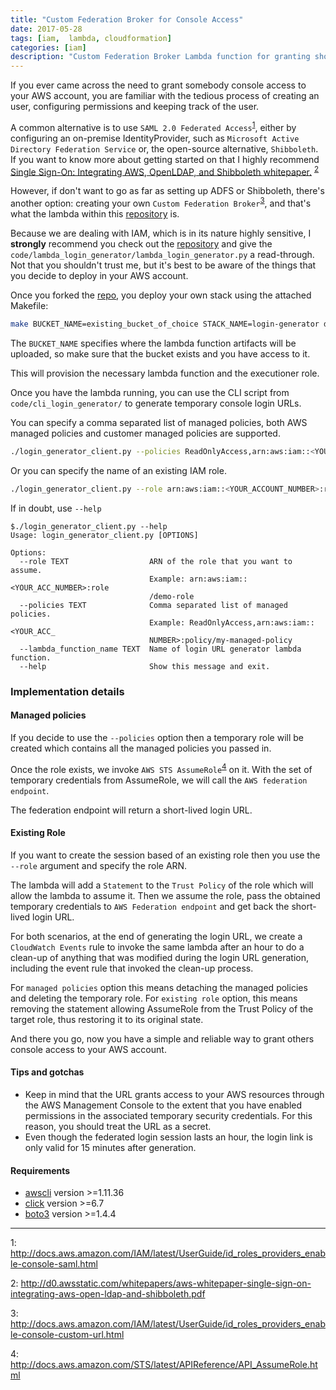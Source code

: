 ```yaml
---
title: "Custom Federation Broker for Console Access"
date: 2017-05-28
tags: [iam,  lambda, cloudformation]
categories: [iam]
description: "Custom Federation Broker Lambda function for granting short lived console access to your AWS account."
---
```


If you ever came across the need to grant somebody console access to your AWS account, you are familiar with the tedious process of creating an user, configuring permissions and keeping track of the user.

A common alternative is to use `SAML 2.0 Federated Access`<sup>[1](#myfootnote1)</sup>, either by configuring an on-premise IdentityProvider, such as `Microsoft Active Directory Federation Service` or, the open-source alternative, `Shibboleth`. If you want to know more about getting started on that I highly recommend [Single Sign-On: Integrating AWS, OpenLDAP, and Shibboleth whitepaper.](http://d0.awsstatic.com/whitepapers/aws-whitepaper-single-sign-on-integrating-aws-open-ldap-and-shibboleth.pdf) <sup>[2](#myfootnote2)</sup>

However, if don't want to go as far as setting up ADFS or Shibboleth, there's another option: creating your own `Custom Federation Broker`<sup>[3](#myfootnote3)</sup>, and that's what the lambda within this [repository](https://github.com/gergo-dryrun/custom-federation-broker) is.

Because we are dealing with IAM, which is in its nature highly sensitive, I **strongly** recommend you check out the [repository](https://github.com/gergo-dryrun/custom-federation-broker) and give the `code/lambda_login_generator/lambda_login_generator.py` a read-through.
Not that you shouldn't trust me, but it's best to be aware of the things that you decide to deploy in your AWS account.

Once you forked the [repo](https://github.com/gergo-dryrun/custom-federation-broker), you deploy your own stack using the attached Makefile:

```bash
make BUCKET_NAME=existing_bucket_of_choice STACK_NAME=login-generator deploy
```

The `BUCKET_NAME` specifies where the lambda function artifacts will be uploaded, so make sure that the bucket exists and you have access to it.

This will provision the necessary lambda function and the executioner role.

Once you have the lambda running, you can use the CLI script from `code/cli_login_generator/` to generate temporary console login URLs.

You can specify a comma separated list of managed policies, both AWS managed policies and customer managed policies are supported.

```bash
./login_generator_client.py --policies ReadOnlyAccess,arn:aws:iam::<YOUR_ACCOUNT_NUMBER>:policy/your-customer-managed-policy
```

Or you can specify the name of an existing IAM role.

```bash
./login_generator_client.py --role arn:aws:iam::<YOUR_ACCOUNT_NUMBER>:role/custom-role
```

If in doubt, use `--help`

```
$./login_generator_client.py --help
Usage: login_generator_client.py [OPTIONS]

Options:
  --role TEXT                  ARN of the role that you want to assume.
                               Example: arn:aws:iam::<YOUR_ACC_NUMBER>:role
                               /demo-role
  --policies TEXT              Comma separated list of managed policies.
                               Example: ReadOnlyAccess,arn:aws:iam::<YOUR_ACC_
                               NUMBER>:policy/my-managed-policy
  --lambda_function_name TEXT  Name of login URL generator lambda function.
  --help                       Show this message and exit.

```

### Implementation details

#### Managed policies

If you decide to use the `--policies` option then a temporary role will be created which contains all the managed policies you passed in.

Once the role exists, we invoke `AWS STS AssumeRole`<sup>[4](#myfootnote4)</sup> on it. With the set of temporary credentials from AssumeRole, we will call the `AWS federation endpoint`.

The federation endpoint will return a short-lived login URL.

#### Existing Role

If you want to create the session based of an existing role then you use the `--role` argument and specify the role ARN.

The lambda will add a `Statement` to the `Trust Policy` of the role which will allow the lambda to assume it. Then we assume the role, pass the obtained temporary credentials to `AWS Federation endpoint` and get back the short-lived login URL.

For both scenarios, at the end of generating the login URL, we create a `CloudWatch Events` rule to invoke the same lambda after an hour to do a clean-up of anything that was modified during the login URL generation, including the event rule that invoked the clean-up process.

For `managed policies` option this means detaching the managed policies and deleting the temporary role. For `existing role` option, this means removing the statement allowing AssumeRole from the Trust Policy of the target role, thus restoring it to its original state.


And there you go, now you have a simple and reliable way to grant others console access to your AWS account.

#### Tips and gotchas
 * Keep in mind that the URL grants access to your AWS resources through the AWS Management Console to the extent that you have enabled permissions in the associated temporary security credentials. For this reason, you should treat the URL as a secret.
 * Even though the federated login session lasts an hour, the login link is only valid for 15 minutes after generation.

#### Requirements

* [awscli](http://docs.aws.amazon.com/cli/latest/userguide/installing.html) version >=1.11.36
* [click](http://click.pocoo.org/5/) version >=6.7
* [boto3](http://boto3.readthedocs.io/en/latest/) version >=1.4.4

***

<a name="myfootnote1">1</a>: <http://docs.aws.amazon.com/IAM/latest/UserGuide/id_roles_providers_enable-console-saml.html>

<a name="myfootnote2">2</a>: <http://d0.awsstatic.com/whitepapers/aws-whitepaper-single-sign-on-integrating-aws-open-ldap-and-shibboleth.pdf>

<a name="myfootnote3">3</a>: <http://docs.aws.amazon.com/IAM/latest/UserGuide/id_roles_providers_enable-console-custom-url.html>

<a name="myfootnote4">4</a>: <http://docs.aws.amazon.com/STS/latest/APIReference/API_AssumeRole.html>

